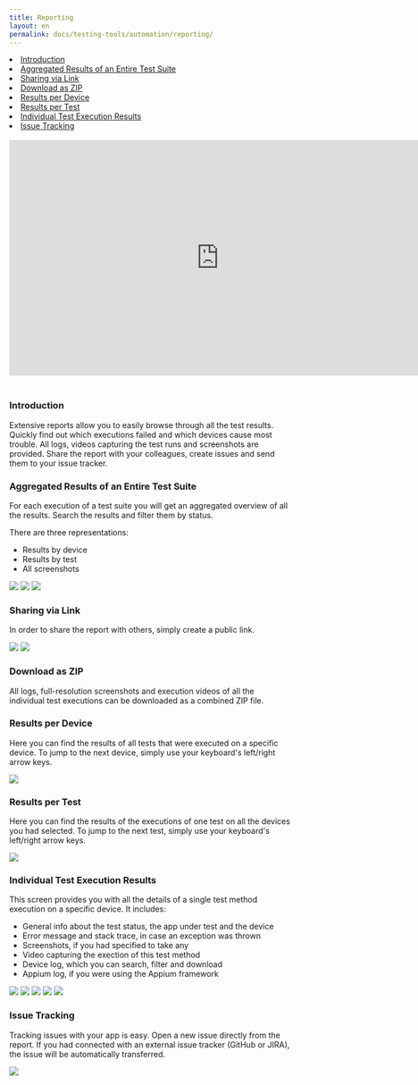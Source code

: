 ```yaml
---
title: Reporting
layout: en
permalink: docs/testing-tools/automation/reporting/
---
```




<li><a href="#introduction">Introduction</a></li>
<li><a href="#aggregated-results">Aggregated Results of an Entire Test Suite</a></li>
<li><a href="#share-link">Sharing via Link</a></li>
<li><a href="#download-zip">Download as ZIP</a></li>
<li><a href="#results-per-device">Results per Device</a></li>
<li><a href="#results-per-test">Results per Test</a></li>
<li><a href="#individual-execution">Individual Test Execution Results</a></li>
<li><a href="#issue-tracking">Issue Tracking</a></li>

<br>

<center>
<iframe width="750" height="422" style="margin-bottom: 20px" src="https://www.youtube.com/embed/TEMs3DtyQxg" frameborder="0" allowfullscreen></iframe>
</center>



<h3 id="introduction">Introduction</h3>

Extensive reports allow you to easily browse through all the test results. Quickly find out which executions failed and which devices cause most trouble. All logs, videos capturing the test runs and screenshots are provided. Share the report with your colleagues, create issues and send them to your issue tracker.



<h3 id="aggregated-results">Aggregated Results of an Entire Test Suite</h3>

For each execution of a test suite you will get an aggregated overview of all the results. Search the results and filter them by status.

There are three representations:

* Results by device
* Results by test
* All screenshots

<img class="shadow" src="/img/tools/reporting/automation-report.png">
<img class="shadow" src="/img/tools/reporting/automation-report-tests.png">
<img class="shadow" src="/img/tools/reporting/automation-report-screenshots.png">



<h3 id="share-link">Sharing via Link</h3>

In order to share the report with others, simply create a public link.

<img class="shadow zoom" src="/img/tools/reporting/share-report-private.png">
<img class="shadow zoom" src="/img/tools/reporting/share-report-link.png">



<h3 id="download-zip">Download as ZIP</h3>

All logs, full-resolution screenshots and execution videos of all the individual test executions can be downloaded as a combined ZIP file.



<h3 id="results-per-device">Results per Device</h3>

Here you can find the results of all tests that were executed on a specific device. To jump to the next device, simply use your keyboard's left/right arrow keys.

<img class="shadow" src="/img/tools/reporting/automation-report-results-per-device.png">



<h3 id="results-per-test">Results per Test</h3>

Here you can find the results of the executions of one test on all the devices you had selected. To jump to the next test, simply use your keyboard's left/right arrow keys.

<img class="shadow" src="/img/tools/reporting/automation-report-results-per-test.png">



<h3 id="individual-execution">Individual Test Execution Results</h3>

This screen provides you with all the details of a single test method execution on a specific device. It includes:

* General info about the test status, the app under test and the device
* Error message and stack trace, in case an exception was thrown
* Screenshots, if you had specified to take any
* Video capturing the exection of this test method
* Device log, which you can search, filter and download
* Appium log, if you were using the Appium framework

<img class="shadow" src="/img/tools/reporting/automation-report-individual-execution-info.png">
<img class="shadow" src="/img/tools/reporting/automation-report-individual-execution-error.png">
<img class="shadow" src="/img/tools/reporting/automation-report-individual-execution-screenshots.png">
<img class="shadow" src="/img/tools/reporting/automation-report-individual-execution-video.png">
<img class="shadow" src="/img/tools/reporting/automation-report-individual-execution-log.png">



<h3 id="issue-tracking">Issue Tracking</h3>

Tracking issues with your app is easy. Open a new issue directly from the report. If you had connected with an external issue tracker (GitHub or JIRA), the issue will be automatically transferred.

<img class="shadow" src="/img/tools/reporting/automation-report-individual-execution-issue-error.png">

